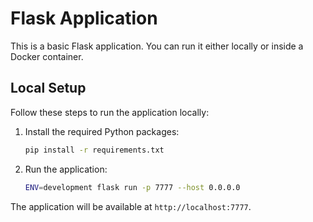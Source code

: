 # Flask Application

This is a basic Flask application. You can run it either locally or inside a Docker container.

## Local Setup

Follow these steps to run the application locally:

1. Install the required Python packages:

    ```bash
    pip install -r requirements.txt
    ```

2. Run the application:

    ```bash
    ENV=development flask run -p 7777 --host 0.0.0.0
    ```

The application will be available at `http://localhost:7777`.